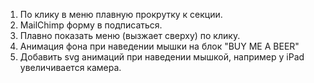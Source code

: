 1. По клику в меню плавную прокрутку к секции.
1. MailChimp форму в подписаться.
1. Плавно показать меню (вызжает сверху) по клику.
1. Анимация фона при наведении мышки на блок "BUY ME A BEER"
1. Добавить svg анимаций при наведении мышкой, например у iPad увеличивается камера.